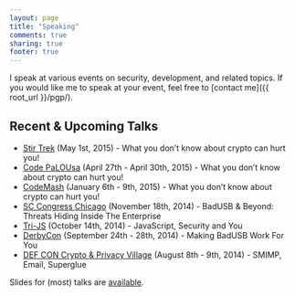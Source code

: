 ```yaml
---
layout: page
title: "Speaking"
comments: true
sharing: true
footer: true
---
```


I speak at various events on security, development, and related topics. If you would like me to speak at your event, feel free to [contact me]({{ root_url }}/pgp/).

## Recent & Upcoming Talks

* [Stir Trek](http://stirtrek.com/) (May 1st, 2015) - What you don’t know about crypto can hurt you!
* [Code PaLOUsa](http://www.codepalousa.com/) (April 27th - April 30th, 2015) - What you don’t know about crypto can hurt you!
* [CodeMash](http://www.codemash.org/) (January 6th - 9th, 2015) - What you don’t know about crypto can hurt you!
* [SC Congress Chicago](http://www.sccongress.com/chicago/) (November 18th, 2014) - BadUSB & Beyond: Threats Hiding Inside The Enterprise
* [Tri-JS](http://www.meetup.com/Tri-JS/) (October 14th, 2014) - JavaScript, Security and You
* [DerbyCon](https://www.derbycon.com/) (September 24th - 28th, 2014) - Making BadUSB Work For You
* [DEF CON Crypto & Privacy Village](https://cryptovillage.org/) (August 8th - 9th, 2014) - SMIMP, Email, Superglue

Slides for (most) talks are [available](http://www.slideshare.net/adam_caudill).

